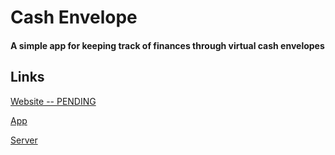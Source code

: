 # Cash Envelope

#### A simple app for keeping track of finances through virtual cash envelopes

## Links

[Website -- PENDING]()

[App](https://github.com/samscha/cash-envelope-native)

[Server](https://github.com/samscha/cash-envelope)
